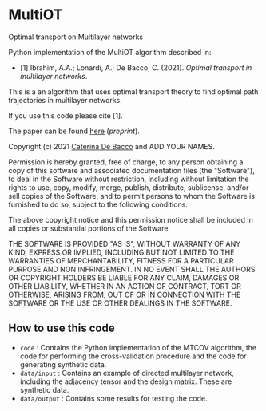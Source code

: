 # MultiOT
Optimal transport on Multilayer networks

Python implementation of the MultiOT algorithm described in:

- [1] Ibrahim, A.A.; Lonardi, A.; De Bacco, C. (2021). *Optimal transport in multilayer networks*.  

This is a an algorithm that uses optimal transport theory to find optimal path trajectories in multilayer networks. 

If you use this code please cite [1].   

The paper can be found [here](https://arxiv.org/abs/) (_preprint_).  

Copyright (c) 2021 [Caterina De Bacco](http://cdebacco.com) and ADD YOUR NAMES.

Permission is hereby granted, free of charge, to any person obtaining a copy of this software and associated documentation files (the "Software"), to deal in the Software without restriction, including without limitation the rights to use, copy, modify, merge, publish, distribute, sublicense, and/or sell copies of the Software, and to permit persons to whom the Software is furnished to do so, subject to the following conditions:

The above copyright notice and this permission notice shall be included in all copies or substantial portions of the Software.

THE SOFTWARE IS PROVIDED "AS IS", WITHOUT WARRANTY OF ANY KIND, EXPRESS OR IMPLIED, INCLUDING BUT NOT LIMITED TO THE WARRANTIES OF MERCHANTABILITY, FITNESS FOR A PARTICULAR PURPOSE AND NON INFRINGEMENT. IN NO EVENT SHALL THE AUTHORS OR COPYRIGHT HOLDERS BE LIABLE FOR ANY CLAIM, DAMAGES OR OTHER LIABILITY, WHETHER IN AN ACTION OF CONTRACT, TORT OR OTHERWISE, ARISING FROM, OUT OF OR IN CONNECTION WITH THE SOFTWARE OR THE USE OR OTHER DEALINGS IN THE SOFTWARE.

## How to use this code
- `code` : Contains the Python implementation of the MTCOV algorithm, the code for performing the cross-validation procedure and the code for generating synthetic data.
- `data/input` : Contains an example of directed multilayer network, including the adjacency tensor and the design matrix. These are synthetic data.
- `data/output` : Contains some results for testing the code.

